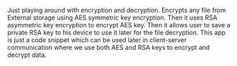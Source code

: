 Just playing around with encryption and decryption. Encrypts any file from External storage using AES symmetric key encryption. 
Then it uses RSA asymmetric key encryption to encrypt AES key. Then it allows user to save a private RSA key to his device to use it later for the file decryption.
This app is just a code snippet which can be used later in client-server communication where we use both AES and RSA keys to encrypt and decrypt data.
